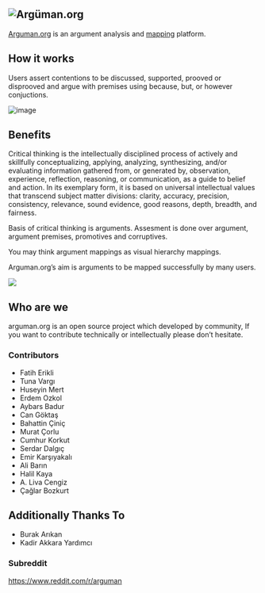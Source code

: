![Argüman.org](http://arguman.org/static/img/logo.png)
----
[Arguman.org](http://arguman.org) is an argument analysis and [mapping](https://en.wikipedia.org/wiki/Argument_map) platform.

## How it works

Users assert contentions to be discussed, supported, prooved or disprooved and argue with premises using because, but, or however conjuctions.

![image](https://cloud.githubusercontent.com/assets/182906/10586355/674acef0-76a4-11e5-9902-3dd7184cb0b3.png)

## Benefits

Critical thinking is the intellectually disciplined process of actively and skillfully conceptualizing, applying, analyzing, synthesizing, and/or evaluating information gathered from, or generated by, observation, experience, reflection, reasoning, or communication, as a guide to belief and action. In its exemplary form, it is based on universal intellectual values that transcend subject matter divisions: clarity, accuracy, precision, consistency, relevance, sound evidence, good reasons, depth, breadth, and fairness.

Basis of critical thinking is arguments. Assesment is done over  argument, argument premises, promotives and corruptives.

You may think argument mappings as visual hierarchy mappings.

Arguman.org’s aim is arguments to be mapped successfully by many users.

![](https://upload.wikimedia.org/wikipedia/commons/thumb/9/99/Whatley.png/800px-Whatley.png)


## Who are we

arguman.org is an open source project which developed by community, If you want to contribute technically or intellectually please don’t hesitate.

### Contributors

- Fatih Erikli
- Tuna Vargı
- Huseyin Mert
- Erdem Ozkol
- Aybars Badur
- Can Göktaş
- Bahattin Çiniç
- Murat Çorlu
- Cumhur Korkut
- Serdar Dalgıç
- Emir Karşıyakalı
- Ali Barın
- Halil Kaya
- A. Liva Cengiz
- Çağlar Bozkurt


## Additionally Thanks To

- Burak Arıkan
- Kadir Akkara Yardımcı

### Subreddit
<https://www.reddit.com/r/arguman>
